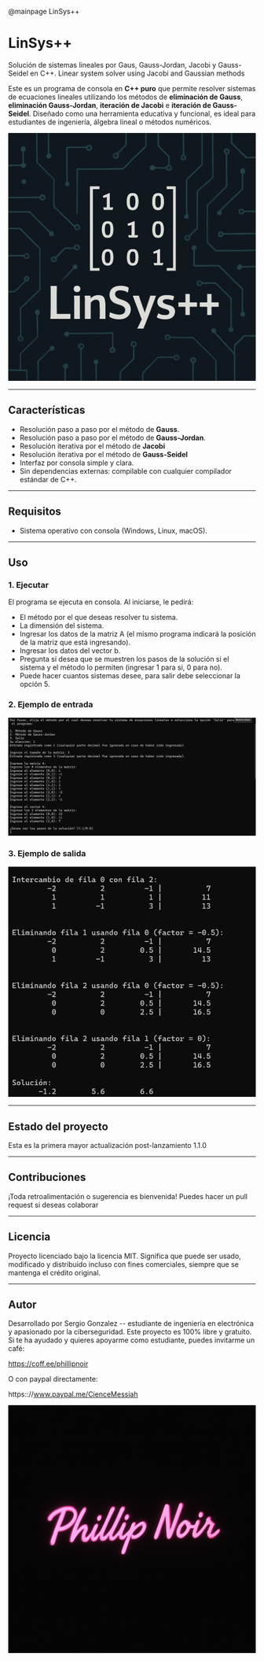 @mainpage LinSys++

# LinSys++
Solución de sistemas lineales por Gaus, Gauss-Jordan, Jacobi y Gauss-Seidel en C++. Linear system solver using Jacobi and Gaussian methods

Este es un programa de consola en **C++ puro** que permite resolver sistemas de ecuaciones lineales utilizando los métodos de **eliminación de Gauss**, **eliminación Gauss-Jordan**, **iteración de Jacobi** e **iteración de Gauss-Seidel**.
Diseñado como una herramienta educativa y funcional, es ideal para estudiantes de ingeniería, álgebra lineal o métodos numéricos.

![LinSys++Logo](img/LinSys++Logo.png)

---

## Características

- Resolución paso a paso por el método de **Gauss**.
- Resolución paso a paso por el método de **Gauss-Jordan**.
- Resolución iterativa por el método de **Jacobi**
- Resolución iterativa por el método de **Gauss-Seidel**
- Interfaz por consola simple y clara.
- Sin dependencias externas: compilable con cualquier compilador estándar de C++.

---

## Requisitos

- Sistema operativo con consola (Windows, Linux, macOS).

---

## Uso

### 1. Ejecutar

El programa se ejecuta en consola.
Al iniciarse, le pedirá:

- El método por el que deseas resolver tu sistema.
- La dimensión del sistema.
- Ingresar los datos de la matriz A (el mismo programa indicará la posición de la matriz que está ingresando).
- Ingresar los datos del vector b.
- Pregunta si desea que se muestren los pasos de la solución si el sistema y el método lo permiten (ingresar 1 para si, 0 para no).
- Puede hacer cuantos sistemas desee, para salir debe seleccionar la opción 5.

### 2. Ejemplo de entrada

![Entrada](img/ScreenshootEntrada.png)

### 3. Ejemplo de salida

![Salida](img/ScreenshotSalida.png)

---

## Estado del proyecto

Esta es la primera mayor actualización post-lanzamiento 1.1.0

---

## Contribuciones

¡Toda retroalimentación o sugerencia es bienvenida!
Puedes hacer un pull request si deseas colaborar

---

## Licencia

Proyecto licenciado bajo la licencia MIT.
Significa que puede ser usado, modificado y distribuido incluso con fines comerciales, siempre que se mantenga el crédito original.

---

## Autor

Desarrollado por Sergio Gonzalez -- estudiante de ingeniería en electrónica y apasionado por la ciberseguridad.
Este proyecto es 100% libre y gratuito. Si te ha ayudado y quieres apoyarme como estudiante, puedes invitarme un café:

https://coff.ee/phillipnoir

O con paypal directamente:

https:://www.paypal.me/CienceMessiah

![DevLogo](img/PhillipNoirPersonalLogo.png)
